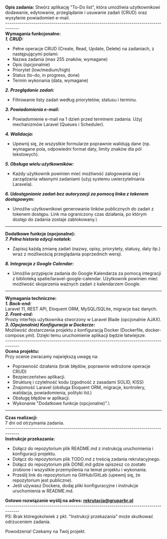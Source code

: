 **Opis zadania:**
Stwórz aplikację "To-Do list", która umożliwia użytkownikowi dodawanie, edytowanie, przeglądanie i usuwanie zadań (CRUD) oraz wysyłanie powiadomień e-mail.\
-------------------------------------------------------------------------------------\
**Wymagania funkcjonalne:**\
***1\. CRUD:***
- Pełne operacje CRUD (Create, Read, Update, Delete) na zadaniach, z następującymi polami:
- Nazwa zadania (max 255 znaków, wymagane)
- Opis (opcjonalnie)
- Priorytet (low/medium/high)
- Status (to-do, in progress, done)
- Termin wykonania (data, wymagane)

***2\. Przeglądanie zadań:***
- Filtrowanie listy zadań według priorytetów, statusu i terminu.

***3\. Powiadomienia e-mail:***
- Powiadomienie e-mail na 1 dzień przed terminem zadania. Użyj mechanizmów Laravel (Queues i Scheduler).

***4\. Walidacja:***
- Upewnij się, że wszystkie formularze poprawnie walidują dane (np. wymagane pola, odpowiedni format daty, limity znaków dla pól tekstowych).

***5\. Obsługa wielu użytkowników:***
- Każdy użytkownik powinien mieć możliwość zalogowania się i zarządzania własnymi zadaniami (użyj systemu uwierzytelniania Laravela).

***6\. Udostępnianie zadań bez autoryzacji za pomocą linka z tokenem dostępowym:***
- Umożliw użytkownikowi generowanie linków publicznych do zadań z tokenem dostępu. Link ma ograniczony czas działania, po którym dostęp do zadania zostaje zablokowany.\
-------------------------------------------------------------------------------------

**Dodatkowe funkcje (opcjonalne):**\
***7\. Pełna historia edycji notatek:***
- Zapisuj każdą zmianę zadań (nazwy, opisy, priorytety, statusy, daty itp.) wraz z możliwością przeglądania poprzednich wersji.

***8\. Integracja z Google Calendar:***
- Umożliw przypięcie zadania do Google Kalendarza za pomocą integracji z biblioteką spatie/laravel-google-calendar. Użytkownik powinien mieć możliwość skojarzenia ważnych zadań z kalendarzem Google.

-------------------------------------------------------------------------------------

**Wymagania techniczne:**\
***1\. Back-end:***\
Laravel 11, REST API, Eloquent ORM, MySQL/SQLite, migracje baz danych.\
***2\. Front-end:***\
Prosty interfejs użytkownika stworzony w Laravel Blade (opcjonalnie AJAX).\
***3\. (Opcjonalnie) Konfiguracja w Dockerze:***\
Możliwość dostarczenia projektu z konfiguracją Docker (Dockerfile, docker-compose.yml). Dzięki temu uruchomienie aplikacji będzie łatwiejsze.\
-------------------------------------------------------------------------------------\
**Ocena projektu:**\
Przy ocenie zwracamy największą uwagę na:
- Poprawność działania (brak błędów, poprawnie wdrożone operacje CRUD)
- Bezpieczeństwo aplikacji.
- Strukturę i czytelność kodu (zgodność z zasadami SOLID, KISS)
- Znajomość Laravel (obsługa Eloquent ORM, migracje, kontrolery, walidacja, powiadomienia, polityki itd.)
- Obsługę błędów w aplikacji.
- Wykonanie "Dodatkowe funkcje (opcjonalne)".\
-------------------------------------------------------------------------------------

**Czas realizacji:**\
7 dni od otrzymania zadania.\
-------------------------------------------------------------------------------------\
**Instrukcje przekazania:**
- Dołącz do repozytorium plik README.md z instrukcją uruchomienia i konfiguracji projektu.
- Dołącz do repozytorium plik TODO.md z treścią zadania rekrutacyjnego.
- Dołącz do repozytorium plik DONE.md gdzie opiszesz co zostało zrobione i wszystkie przemyślenia na temat projektu i wykonania.
- Prześlij link do repozytorium na GitHub/GitLab (upewnij się, że repozytorium jest publiczne).
- Jeśli używasz Dockera, dodaj pliki konfiguracyjne i instrukcje uruchomienia w README.md.

**Gotowe rozwiązanie wyślij na adres: <rekrutacja@gruparbr.pl>**\
-------------------------------------------------------------------------------------\
PS: Brak któregokolwiek z pkt. "Instrukcji przekazania" może skutkować odrzuceniem zadania.

Powodzenia! Czekamy na Twój projekt.
